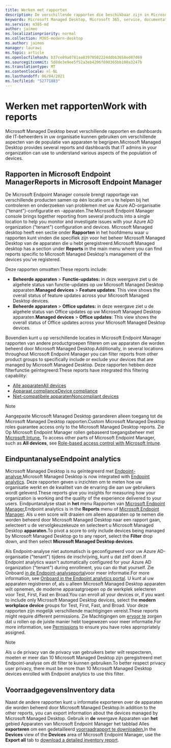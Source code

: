 ```yaml
---
title: Werken met rapporten
description: De verschillende rapporten die beschikbaar zijn in Microsoft Managed Desktop
keywords: Microsoft Managed Desktop, Microsoft 365, service, documentatie
ms.service: m365-md
author: jaimeo
ms.localizationpriority: normal
ms.collection: M365-modern-desktop
ms.author: jaimeo
manager: laurawi
ms.topic: article
ms.openlocfilehash: b37ce09a0781aa83970502224ddbb3658ed07d69
ms.sourcegitcommit: 5d8de3e9ee5f52a3eb4206f690365bb108a3247b
ms.translationtype: MT
ms.contentlocale: nl-NL
ms.lasthandoff: 06/04/2021
ms.locfileid: "52771883"
---
```

# <a name="work-with-reports"></a><span data-ttu-id="fa176-104">Werken met rapporten</span><span class="sxs-lookup"><span data-stu-id="fa176-104">Work with reports</span></span>

<span data-ttu-id="fa176-105">Microsoft Managed Desktop bevat verschillende rapporten en dashboards die IT-beheerders in uw organisatie kunnen gebruiken om verschillende aspecten van de populatie van apparaten te begrijpen.</span><span class="sxs-lookup"><span data-stu-id="fa176-105">Microsoft Managed Desktop provides several reports and dashboards that IT admins in your organization can use to understand various aspects of the population of devices.</span></span> 

## <a name="reports-in-microsoft-endpoint-manager"></a><span data-ttu-id="fa176-106">Rapporten in Microsoft Endpoint Manager</span><span class="sxs-lookup"><span data-stu-id="fa176-106">Reports in Microsoft Endpoint Manager</span></span>

<span data-ttu-id="fa176-107">De Microsoft Endpoint Manager console brengt rapportage van verschillende producten samen op één locatie om u te helpen bij het controleren en onderzoeken van problemen met uw Azure AD-organisatie ("tenant")-configuratie en -apparaten.</span><span class="sxs-lookup"><span data-stu-id="fa176-107">The Microsoft Endpoint Manager console brings together reporting from several products into a single location to help you monitor and investigate issues with your Azure AD organization ("tenant") configuration and devices.</span></span> <span data-ttu-id="fa176-108">Microsoft Managed desktop heeft een sectie onder **Rapporten** in het hoofdmenu waar u rapporten kunt vinden die specifiek zijn voor het beheer Microsoft Managed Desktop van de apparaten die u hebt geregistreerd.</span><span class="sxs-lookup"><span data-stu-id="fa176-108">Microsoft Managed desktop has a section under **Reports** in the main menu where you can find reports specific to Microsoft Managed Desktop's management of the devices you’ve registered.</span></span>

<span data-ttu-id="fa176-109">Deze rapporten omvatten:</span><span class="sxs-lookup"><span data-stu-id="fa176-109">These reports include:</span></span>
- <span data-ttu-id="fa176-110">**Beheerde apparaten**  >  **Functie-updates:** in deze weergave ziet u de algehele status van functie-updates op uw Microsoft Managed Desktop apparaten.</span><span class="sxs-lookup"><span data-stu-id="fa176-110">**Managed devices** > **Feature updates**: This view shows the overall status of feature updates across your Microsoft Managed Desktop devices.</span></span>
- <span data-ttu-id="fa176-111">**Beheerde apparaten**  >  **Office updates:** in deze weergave ziet u de algehele status van Office updates op uw Microsoft Managed Desktop apparaten.</span><span class="sxs-lookup"><span data-stu-id="fa176-111">**Managed devices** > **Office updates**: This view shows the overall status of Office updates across your Microsoft Managed Desktop devices.</span></span>

<span data-ttu-id="fa176-112">Bovendien kunt u op verschillende locaties in Microsoft Endpoint Manager rapporten van andere productgroepen filteren om uw apparaten die worden beheerd door Microsoft Managed Desktop.</span><span class="sxs-lookup"><span data-stu-id="fa176-112">Additionally, in several locations throughout Microsoft Endpoint Manager you can filter reports from other product groups to specifically include or exclude your devices that are managed by Microsoft Managed Desktop.</span></span> <span data-ttu-id="fa176-113">Deze rapporten hebben deze filterfunctie geïntegreerd:</span><span class="sxs-lookup"><span data-stu-id="fa176-113">These reports have integrated this filtering capability:</span></span>

- [<span data-ttu-id="fa176-114">Alle apparaten</span><span class="sxs-lookup"><span data-stu-id="fa176-114">All devices</span></span>](/mem/intune/remote-actions/device-management#get-to-your-devices)
- [<span data-ttu-id="fa176-115">Apparaat compliance</span><span class="sxs-lookup"><span data-stu-id="fa176-115">Device compliance</span></span>](/mem/intune/fundamentals/reports#device-compliance-report-organizational)
- [<span data-ttu-id="fa176-116">Niet-compatibele apparaten</span><span class="sxs-lookup"><span data-stu-id="fa176-116">Noncompliant devices</span></span>](/mem/intune/fundamentals/reports#noncompliant-devices-report-operational)

> [!NOTE]
> <span data-ttu-id="fa176-117">Aangepaste Microsoft Managed Desktop garanderen alleen toegang tot de Microsoft Managed Desktop rapporten.</span><span class="sxs-lookup"><span data-stu-id="fa176-117">Custom Microsoft Managed Desktop roles guarantee access only to the Microsoft Managed Desktop reports.</span></span> <span data-ttu-id="fa176-118">Zie Op Microsoft Endpoint Manager rollen gebaseerd toegangsbeheer met [Microsoft Intune.](/mem/intune/fundamentals/role-based-access-control) </span><span class="sxs-lookup"><span data-stu-id="fa176-118">To access other parts of Microsoft Endpoint Manager, such as **All devices**, see [Role-based access control with Microsoft Intune](/mem/intune/fundamentals/role-based-access-control).</span></span> 

## <a name="endpoint-analytics"></a><span data-ttu-id="fa176-119">Eindpuntanalyse</span><span class="sxs-lookup"><span data-stu-id="fa176-119">Endpoint analytics</span></span>
<span data-ttu-id="fa176-120">Microsoft Managed Desktop is nu geïntegreerd met [Endpoint-analyse.](/mem/analytics/overview)</span><span class="sxs-lookup"><span data-stu-id="fa176-120">Microsoft Managed Desktop is now integrated with [Endpoint analytics](/mem/analytics/overview).</span></span> <span data-ttu-id="fa176-121">Deze rapporten geven u inzichten om te meten hoe uw organisatie werkt en de kwaliteit van de ervaring die aan uw gebruikers wordt geleverd.</span><span class="sxs-lookup"><span data-stu-id="fa176-121">These reports give you insights for measuring how your organization is working and the quality of the experience delivered to your users.</span></span> <span data-ttu-id="fa176-122">Eindpuntanalyse staat in **het** menu Rapporten van [Microsoft Endpoint Manager.](https://endpoint.microsoft.com/)</span><span class="sxs-lookup"><span data-stu-id="fa176-122">Endpoint analytics is in the **Reports** menu of [Microsoft Endpoint Manager](https://endpoint.microsoft.com/).</span></span> <span data-ttu-id="fa176-123">Als u een score wilt draaien om alleen apparaten op te nemen  die worden beheerd door Microsoft Managed Desktop naar een rapport gaan, selecteert u de vervolgkeuzekeuze en selecteert u Microsoft Managed Desktop **apparaten.**</span><span class="sxs-lookup"><span data-stu-id="fa176-123">To pivot a score to only include devices being managed by Microsoft Managed Desktop go to any report, select the **Filter** drop down, and then select **Microsoft Managed Desktop devices**.</span></span>

<span data-ttu-id="fa176-124">Als Endpoint-analyse niet automatisch is geconfigureerd voor uw Azure AD-organisatie ("tenant") tijdens de inschrijving, kunt u dat zelf doen.</span><span class="sxs-lookup"><span data-stu-id="fa176-124">If Endpoint analytics wasn't automatically configured for your Azure AD organization ("tenant") during enrollment, you can do that yourself.</span></span> <span data-ttu-id="fa176-125">Zie Onboard [in de Endpoint-analyseportal](/mem/analytics/enroll-intune#bkmk_onboard)voor meer informatie.</span><span class="sxs-lookup"><span data-stu-id="fa176-125">For more information, see [Onboard in the Endpoint analytics portal](/mem/analytics/enroll-intune#bkmk_onboard).</span></span> <span data-ttu-id="fa176-126">U kunt al uw apparaten registreren of, als u alleen Microsoft Managed Desktop  apparaten wilt opnemen, de moderne apparaatgroepen op de werkplek selecteren voor Test, First, Fast en Broad.</span><span class="sxs-lookup"><span data-stu-id="fa176-126">You can enroll all your devices or, if you want to include only Microsoft Managed Desktop devices, select the **modern workplace device** groups for Test, First, Fast, and Broad.</span></span> <span data-ttu-id="fa176-127">Voor deze rapporten zijn mogelijk verschillende machtigingen vereist.</span><span class="sxs-lookup"><span data-stu-id="fa176-127">These reports might require different permissions.</span></span> <span data-ttu-id="fa176-128">Zie Machtigingen om [ervoor te](/mem/analytics/overview#permissions) zorgen dat u rollen op de juiste manier hebt toegewezen voor meer informatie.</span><span class="sxs-lookup"><span data-stu-id="fa176-128">For more information, see [Permissions](/mem/analytics/overview#permissions) to ensure you have roles appropriately assigned.</span></span>

> [!NOTE]
> <span data-ttu-id="fa176-129">Als u de privacy van de privacy van gebruikers beter wilt respecteren, moeten er meer dan 10 Microsoft Managed Desktop zijn geregistreerd met Endpoint-analyse om dit filter te kunnen gebruiken.</span><span class="sxs-lookup"><span data-stu-id="fa176-129">To better respect privacy user privacy, there must be more than 10 Microsoft Managed Desktop devices enrolled with Endpoint analytics to use this filter.</span></span>

 ## <a name="inventory-data"></a><span data-ttu-id="fa176-130">Voorraadgegevens</span><span class="sxs-lookup"><span data-stu-id="fa176-130">Inventory data</span></span>

<span data-ttu-id="fa176-131">Naast de andere rapporten kunt u informatie exporteren over de apparaten die worden beheerd door Microsoft Managed Desktop.</span><span class="sxs-lookup"><span data-stu-id="fa176-131">In addition to the other reports, you can export information about the devices managed by Microsoft Managed Desktop.</span></span> <span data-ttu-id="fa176-132">Gebruik in **de** weergave Apparaten van **het** gebied Apparaten van Microsoft Endpoint Manager het tabblad Alles **exporteren** om een gedetailleerd [voorraadrapport te downloaden.](device-inventory-report.md)</span><span class="sxs-lookup"><span data-stu-id="fa176-132">In the **Devices** view of the **Devices** area of Microsoft Endpoint Manager, use the **Export all** tab to [download a detailed inventory report](device-inventory-report.md).</span></span>

